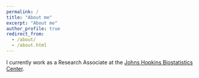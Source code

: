```yaml
---
permalink: /
title: "About me"
excerpt: "About me"
author_profile: true
redirect_from: 
  - /about/
  - /about.html
---
```

I currently work as a Research Associate at the [Johns Hopkins Biostatistics Center](https://www.jhsph.edu/research/centers-and-institutes/johns-hopkins-biostatistics-center/).
